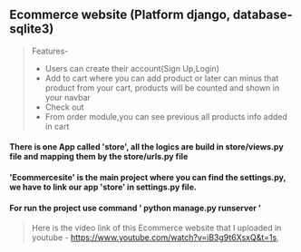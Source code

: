## Ecommerce website (Platform django, database-sqlite3)
> Features-<ul><li>Users can create their account(Sign Up,Login)</li>
            <li>Add to cart where you can add product or later can minus that product from your cart, products will be counted and shown in your navbar</li>
            <li>Check out</li>
            <li>From order module,you  can see previous all products info added in cart</li></ul>
       
#### There is one App called 'store', all the logics are  build in store/views.py file  and mapping them by the store/urls.py file
#### 'Ecommercesite' is the main project where you can find the settings.py, we have to link our app 'store' in settings.py file.
#### For run the project use command ' python manage.py runserver '

> Here is the video  link  of this Ecommerce website that I uploaded in youtube - https://www.youtube.com/watch?v=iB3g9t6XsxQ&t=1s,

